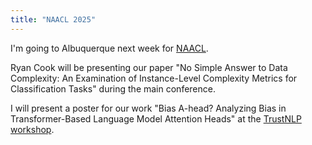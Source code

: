 ```yaml
---
title: "NAACL 2025"
---
```



I'm going to Albuquerque next week for [NAACL](https://2025.naacl.org/). 

Ryan Cook will be presenting our paper "No Simple Answer to Data Complexity: An Examination of Instance-Level Complexity Metrics for Classification Tasks" during the main conference.
 
I will present a poster for our work "Bias A-head? Analyzing Bias in Transformer-Based Language Model Attention Heads" at the [TrustNLP workshop](https://trustnlpworkshop.github.io/).



